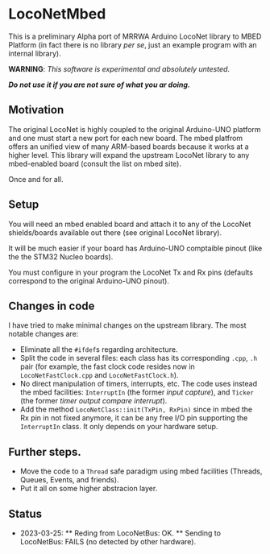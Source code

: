 # LocoNetMbed

This is a preliminary Alpha port of MRRWA Arduino LocoNet library to MBED Platform
(in fact there is no library _per se_, just an example program with an internal library).

**WARNING**: _This software is experimental and absolutely untested_.

_**Do not use it if you are not sure of what you ar doing.**_

## Motivation
The original LocoNet is highly coupled to the original Arduino-UNO platform and one
must start a new port for each new board. The mbed platfrom offers an unified view of
many ARM-based boards because it works at a higher level. This library will expand the
upstream LocoNet library to any mbed-enabled board (consult the list on mbed site).

Once and for all.


## Setup

You will need an mbed enabled board and attach it to any of the LocoNet shields/boards
available out there (see original LocoNet library).

It will be much easier if your board has Arduino-UNO comptaible pinout
(like the the STM32 Nucleo boards).

You must configure in your program the LocoNet Tx and Rx pins (defaults correspond to
the original Arduino-UNO pinout).

## Changes in code

I have tried to make minimal changes on the upstream library. The most notable changes are:

 * Eliminate all the `#ifdef`s regarding architecture.
 * Split the code in several files: each class has its corresponding `.cpp`, `.h` pair
   (for example, the fast clock code resides now in `LocoNetFastClock.cpp` and
   `LocoNetFastClock.h`).
 * No direct manipulation of timers, interrupts, etc. The code uses instead the mbed facilities:
   `InterruptIn` (the former _input capture_), and `Ticker` (the former _timer output compare interrupt_).
 * Add the method `LocoNetClass::init(TxPin, RxPin)` since in mbed the Rx pin in not fixed anymore, it can
   be any free I/O pin supporting the `InterruptIn` class. It only depends on your hardware setup.

## Further steps.

* Move the code to a `Thread` safe paradigm using mbed facilities (Threads, Queues, Events, and friends).
* Put it all on some higher abstracion layer.

## Status

* 2023-03-25:
 ** Reding from LocoNetBus: OK.
 ** Sending to LocoNetBus: FAILS (no detected by other hardware).
